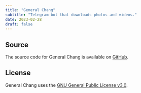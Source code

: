 ```yaml
---
title: "General Chang"
subtitle: "Telegram bot that downloads photos and videos."
date: 2023-02-28
draft: false
---
```


## Source

The source code for General Chang is available on [GitHub](https://github.com/kkestell/telegram-bot).

## License

General Chang uses the [GNU General Public License v3.0](https://www.gnu.org/licenses/gpl-3.0.en.html).
